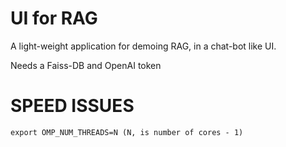 # UI for RAG

A light-weight application for demoing RAG, in a chat-bot like UI.

Needs a Faiss-DB and OpenAI token


# SPEED ISSUES
```
export OMP_NUM_THREADS=N (N, is number of cores - 1)
```